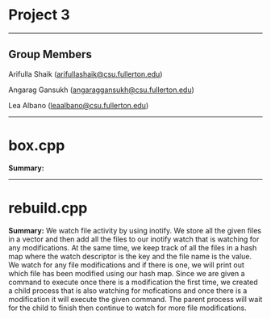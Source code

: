 # Project 3
---
## Group Members
Arifulla Shaik (arifullashaik@csu.fullerton.edu)

Angarag Gansukh (angaraggansukh@csu.fullerton.edu)

Lea Albano (leaalbano@csu.fullerton.edu)

---

# box.cpp
**Summary:**




---

# rebuild.cpp
**Summary:** We watch file activity by using inotify. We store all the given files in a vector and then add all the files to our inotify watch that is watching for any modifications. At the same time, we keep track of all the files in a hash map where the watch descriptor is the key and the file name is the value. We watch for any file modifications and if there is one, we will print out which file has been modified using our hash map. Since we are given a command to execute once there is a modification the first time, we created a child process that is also watching for mofications and once there is a modification it will execute the given command. The parent process will wait for the child to finish then continue to watch for more file modifications. 
